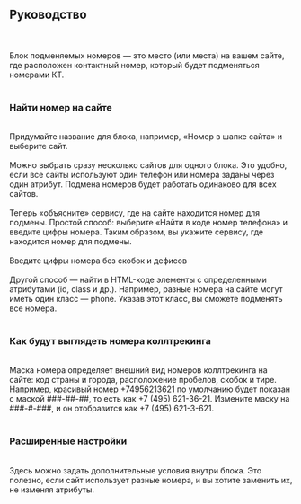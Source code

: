 ## Руководство
<br>
<br>
Блок подменяемых номеров — это место (или места) на вашем сайте, где расположен контактный номер, который будет подменяться номерами КТ.

<br>
<br>

### Найти номер на сайте
<br>
Придумайте название для блока, например, «Номер в шапке сайта» и выберите сайт.

<br>
<br>
<Alert>Можно выбрать сразу несколько сайтов для одного блока. Это удобно, если все сайты используют один телефон или номера заданы через один атрибут. Подмена номеров будет работать одинаково для всех сайтов.</Alert>
<br>
<br>
Теперь «объясните» сервису, где на сайте находится номер для подмены. Простой способ: выберите «Найти в коде номер телефона» и введите цифры номера. Таким образом, вы укажите сервису, где находится номер для подмены.

<br>
<br>
<Alert>Введите цифры номера без скобок и дефисов</Alert>
<br>
<br>
Другой способ — найти в HTML-коде элементы с определенными атрибутами (id, class и др.). Например, разные номера на сайте могут иметь один класс — phone. Указав этот класс, вы сможете подменять все номера.

<br>
<br>

### Как будут выглядеть номера коллтрекинга
<br>
Маска номера определяет внешний вид номеров коллтрекинга на сайте: код страны и города, расположение пробелов, скобок и тире. Например, красивый номер +74956213621 по умолчанию будет показан с маской ###-##-##, то есть как +7 (495) 621-36-21. Измените маску на ###-#-###, и он отобразится как +7 (495) 621-3-621.

<br>
<br>

### Расширенные настройки
<br>
Здесь можно задать дополнительные условия внутри блока. Это полезно, если сайт использует разные номера, и вы хотите заменить их, не изменяя атрибуты.